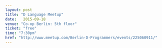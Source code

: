 ```yaml
---
layout: post
title: "D Language Meetup"
date:   2015-09-18
venue: "Co-op Berlin: 5th floor"
ticket: "free"
time: "7:30pm"
href: "http://www.meetup.com/Berlin-D-Programmers/events/225060911/"
---
```

